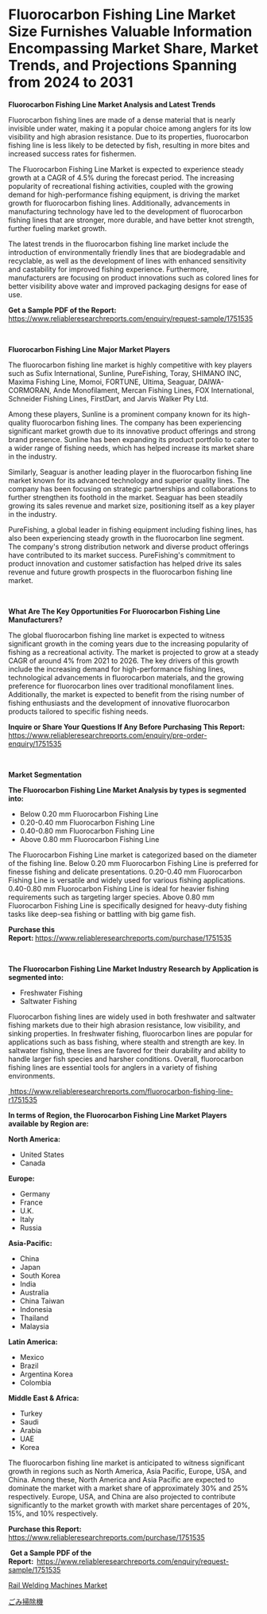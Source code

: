 <p><h1>Fluorocarbon Fishing Line Market Size Furnishes Valuable Information Encompassing Market Share, Market Trends, and Projections Spanning from 2024 to 2031</h1></p><p><strong>Fluorocarbon Fishing Line Market Analysis and Latest Trends</strong></p>
<p><p>Fluorocarbon fishing lines are made of a dense material that is nearly invisible under water, making it a popular choice among anglers for its low visibility and high abrasion resistance. Due to its properties, fluorocarbon fishing line is less likely to be detected by fish, resulting in more bites and increased success rates for fishermen.</p><p>The Fluorocarbon Fishing Line Market is expected to experience steady growth at a CAGR of 4.5% during the forecast period. The increasing popularity of recreational fishing activities, coupled with the growing demand for high-performance fishing equipment, is driving the market growth for fluorocarbon fishing lines. Additionally, advancements in manufacturing technology have led to the development of fluorocarbon fishing lines that are stronger, more durable, and have better knot strength, further fueling market growth.</p><p>The latest trends in the fluorocarbon fishing line market include the introduction of environmentally friendly lines that are biodegradable and recyclable, as well as the development of lines with enhanced sensitivity and castability for improved fishing experience. Furthermore, manufacturers are focusing on product innovations such as colored lines for better visibility above water and improved packaging designs for ease of use.</p></p>
<p><strong>Get a Sample PDF of the Report:&nbsp;</strong> <a href="https://www.reliableresearchreports.com/enquiry/request-sample/1751535">https://www.reliableresearchreports.com/enquiry/request-sample/1751535</a></p>
<p>&nbsp;</p>
<p><strong>Fluorocarbon Fishing Line Major Market Players</strong></p>
<p><p>The fluorocarbon fishing line market is highly competitive with key players such as Sufix International, Sunline, PureFishing, Toray, SHIMANO INC, Maxima Fishing Line, Momoi, FORTUNE, Ultima, Seaguar, DAIWA-CORMORAN, Ande Monofilament, Mercan Fishing Lines, FOX International, Schneider Fishing Lines, FirstDart, and Jarvis Walker Pty Ltd.</p><p>Among these players, Sunline is a prominent company known for its high-quality fluorocarbon fishing lines. The company has been experiencing significant market growth due to its innovative product offerings and strong brand presence. Sunline has been expanding its product portfolio to cater to a wider range of fishing needs, which has helped increase its market share in the industry.</p><p>Similarly, Seaguar is another leading player in the fluorocarbon fishing line market known for its advanced technology and superior quality lines. The company has been focusing on strategic partnerships and collaborations to further strengthen its foothold in the market. Seaguar has been steadily growing its sales revenue and market size, positioning itself as a key player in the industry.</p><p>PureFishing, a global leader in fishing equipment including fishing lines, has also been experiencing steady growth in the fluorocarbon line segment. The company's strong distribution network and diverse product offerings have contributed to its market success. PureFishing's commitment to product innovation and customer satisfaction has helped drive its sales revenue and future growth prospects in the fluorocarbon fishing line market.</p></p>
<p>&nbsp;</p>
<p><strong>What Are The Key Opportunities For Fluorocarbon Fishing Line Manufacturers?</strong></p>
<p><p>The global fluorocarbon fishing line market is expected to witness significant growth in the coming years due to the increasing popularity of fishing as a recreational activity. The market is projected to grow at a steady CAGR of around 4% from 2021 to 2026. The key drivers of this growth include the increasing demand for high-performance fishing lines, technological advancements in fluorocarbon materials, and the growing preference for fluorocarbon lines over traditional monofilament lines. Additionally, the market is expected to benefit from the rising number of fishing enthusiasts and the development of innovative fluorocarbon products tailored to specific fishing needs.</p></p>
<p><strong>Inquire or Share Your Questions If Any Before Purchasing This Report:</strong> <a href="https://www.reliableresearchreports.com/enquiry/pre-order-enquiry/1751535">https://www.reliableresearchreports.com/enquiry/pre-order-enquiry/1751535</a></p>
<p>&nbsp;</p>
<p><strong>Market Segmentation</strong></p>
<p><strong>The Fluorocarbon Fishing Line Market Analysis by types is segmented into:</strong></p>
<p><ul><li>Below 0.20 mm Fluorocarbon Fishing Line</li><li>0.20-0.40 mm Fluorocarbon Fishing Line</li><li>0.40-0.80 mm Fluorocarbon Fishing Line</li><li>Above 0.80 mm Fluorocarbon Fishing Line</li></ul></p>
<p><p>The Fluorocarbon Fishing Line market is categorized based on the diameter of the fishing line. Below 0.20 mm Fluorocarbon Fishing Line is preferred for finesse fishing and delicate presentations. 0.20-0.40 mm Fluorocarbon Fishing Line is versatile and widely used for various fishing applications. 0.40-0.80 mm Fluorocarbon Fishing Line is ideal for heavier fishing requirements such as targeting larger species. Above 0.80 mm Fluorocarbon Fishing Line is specifically designed for heavy-duty fishing tasks like deep-sea fishing or battling with big game fish.</p></p>
<p><strong>Purchase this Report:&nbsp;</strong><a href="https://www.reliableresearchreports.com/purchase/1751535">https://www.reliableresearchreports.com/purchase/1751535</a></p>
<p>&nbsp;</p>
<p><strong>The Fluorocarbon Fishing Line Market Industry Research by Application is segmented into:</strong></p>
<p><ul><li>Freshwater Fishing</li><li>Saltwater Fishing</li></ul></p>
<p><p>Fluorocarbon fishing lines are widely used in both freshwater and saltwater fishing markets due to their high abrasion resistance, low visibility, and sinking properties. In freshwater fishing, fluorocarbon lines are popular for applications such as bass fishing, where stealth and strength are key. In saltwater fishing, these lines are favored for their durability and ability to handle larger fish species and harsher conditions. Overall, fluorocarbon fishing lines are essential tools for anglers in a variety of fishing environments.</p></p>
<p><a href="https://www.reliableresearchreports.com/fluorocarbon-fishing-line-r1751535">&nbsp;https://www.reliableresearchreports.com/fluorocarbon-fishing-line-r1751535</a></p>
<p><strong>In terms of Region, the Fluorocarbon Fishing Line Market Players available by Region are:</strong></p>
<p>
    <p> <strong> North America: </strong>
        <ul>
            <li>United States</li>
            <li>Canada</li>
        </ul>
        </p> 
    <p> <strong> Europe: </strong>
        <ul>
            <li>Germany</li>
            <li>France</li>
            <li>U.K.</li>
            <li>Italy</li>
            <li>Russia</li>
        </ul>
        </p> 
    <p> <strong> Asia-Pacific: </strong>
        <ul>
            <li>China</li>
            <li>Japan</li>
            <li>South Korea</li>
            <li>India</li>
            <li>Australia</li>
            <li>China Taiwan</li>
            <li>Indonesia</li>
            <li>Thailand</li>
            <li>Malaysia</li>
        </ul>
        </p> 
    <p> <strong> Latin America: </strong>
        <ul>
            <li>Mexico</li>
            <li>Brazil</li>
            <li>Argentina Korea</li>
            <li>Colombia</li>
        </ul>
        </p> 
    <p> <strong> Middle East & Africa: </strong>
        <ul>
            <li>Turkey</li>
            <li>Saudi</li>
            <li>Arabia</li>
            <li>UAE</li>
            <li>Korea</li>
        </ul>
    </p>
    </p>
<p><p>The fluorocarbon fishing line market is anticipated to witness significant growth in regions such as North America, Asia Pacific, Europe, USA, and China. Among these, North America and Asia Pacific are expected to dominate the market with a market share of approximately 30% and 25% respectively. Europe, USA, and China are also projected to contribute significantly to the market growth with market share percentages of 20%, 15%, and 10% respectively.</p></p>
<p><strong>Purchase this Report: </strong><a href="https://www.reliableresearchreports.com/purchase/1751535">https://www.reliableresearchreports.com/purchase/1751535</a></p>
<p>&nbsp;<strong>Get a Sample PDF of the Report:&nbsp;&nbsp;</strong><a href="https://www.reliableresearchreports.com/enquiry/request-sample/1751535">https://www.reliableresearchreports.com/enquiry/request-sample/1751535</a></p>
<p><strong></strong></p>
<p><p><a href="https://issuu.com/reportprime-2/docs/rail-welding-machines-market-size-2030.pptx">Rail Welding Machines Market</a></p><p><a href="https://medium.com/@annchovey2023/%E3%82%B0%E3%83%AD%E3%83%BC%E3%83%90%E3%83%AB%E3%83%AA%E3%82%BF%E3%83%BC%E3%83%90%E3%82%AD%E3%83%A5%E3%83%BC%E3%83%A0%E3%82%AF%E3%83%AA%E3%83%BC%E3%83%8B%E3%83%B3%E3%82%B0%E6%A9%9F%E6%A2%B0%E7%94%A3%E6%A5%AD-%E7%A8%AE%E9%A1%9E-%E3%82%A2%E3%83%97%E3%83%AA%E3%82%B1%E3%83%BC%E3%82%B7%E3%83%A7%E3%83%B3-%E5%B8%82%E5%A0%B4%E3%83%97%E3%83%AC%E3%83%BC%E3%83%A4%E3%83%BC-%E5%9C%B0%E5%9F%9F%E5%88%A5%E6%88%90%E9%95%B7%E5%88%86%E6%9E%90-%E3%81%8A%E3%82%88%E3%81%B3%E5%B0%86%E6%9D%A5%E3%81%AE%E3%82%B7%E3%83%8A%E3%83%AA%E3%82%AA-2024%E5%B9%B4-2031%E5%B9%B4-13c063e305fa">ごみ掃除機</a></p></p>